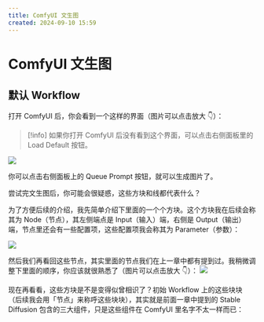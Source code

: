 ```yaml
---
title: ComfyUI 文生图
created: 2024-09-10 15:59
---
```


<!-- markdownlint-disable MD025 -->

# ComfyUI 文生图

## 默认 Workflow

打开 ComfyUI 后，你会看到一个这样的界面（图片可以点击放大 👇）：

> [!info]
> 如果你打开 ComfyUI 后没有看到这个界面，可以点击右侧面板里的 Load Default 按钮。

![](https://www.comflowy.com/comfyui-foundation/001.png)

你可以点击右侧面板上的 Queue Prompt 按钮，就可以生成图片了。

尝试完文生图后，你可能会很疑惑，这些方块和线都代表什么？

为了方便后续的介绍，我先简单介绍下里面的一个个方块。这个方块我在后续会称其为 Node（节点），其左侧端点是 Input（输入）端，右侧是 Output（输出）端，节点里还会有一些配置项，这些配置项我会称其为 Parameter（参数）：

![](https://www.comflowy.com/comfyui-foundation/005.png)

然后我们再看回这些节点，其实里面的节点我们在上一章中都有提到过。我稍微调整下里面的顺序，你应该就很熟悉了（图片可以点击放大 👇）：
![](https://www.comflowy.com/comfyui-foundation/002.png)

现在再看看，这些方块是不是变得似曾相识了？初始 Workflow 上的这些块块（后续我会用「节点」来称呼这些块块），其实就是前面一章中提到的 Stable Diffusion 包含的三大组件，只是这些组件在 ComfyUI 里名字不太一样而已：

